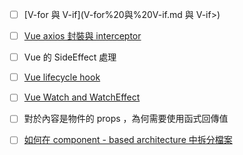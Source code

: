 

- [ ] [V-for 與 V-if](V-for%20與%20V-if.md 與 V-if>)

- [ ] [Vue axios 封裝與 interceptor](<Vue axios 封裝與 interceptor>)  

- [ ] Vue 的 SideEffect 處理

- [ ] [Vue lifecycle hook](<Vue lifecycle hook>)

- [ ] [Vue Watch and WatchEffect](<Vue Watch and WatchEffect>)

- [ ] 對於內容是物件的 props ，為何需要使用函式回傳值

- [ ] [如何在 component - based architecture 中拆分檔案](<如何在 component - based architecture 中拆分檔案>)

